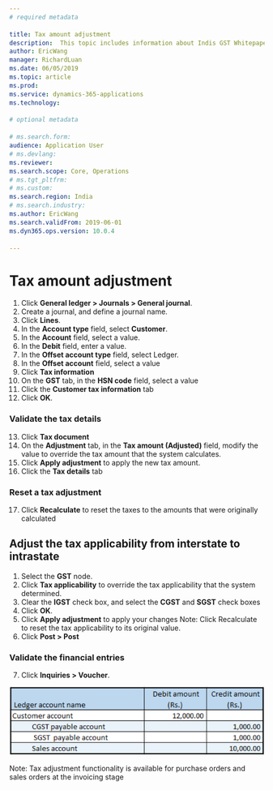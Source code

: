 ```yaml
---
# required metadata

title: Tax amount adjustment
description:  This topic includes information about Indis GST Whitepaper in Microsoft Dynamics 365 for Finance and Operations.
author: EricWang
manager: RichardLuan
ms.date: 06/05/2019
ms.topic: article
ms.prod: 
ms.service: dynamics-365-applications
ms.technology: 

# optional metadata

# ms.search.form: 
audience: Application User
# ms.devlang: 
ms.reviewer: 
ms.search.scope: Core, Operations
# ms.tgt_pltfrm: 
# ms.custom: 
ms.search.region: India
# ms.search.industry: 
ms.author: EricWang
ms.search.validFrom: 2019-06-01
ms.dyn365.ops.version: 10.0.4

---
```


# Tax amount adjustment

1. Click **General ledger > Journals > General journal**.
2. Create a journal, and define a journal name.
3. Click **Lines**.
4. In the **Account type** field, select **Customer**.
5. In the **Account** field, select a value.
6. In the **Debit** field, enter a value.
7. In the **Offset account type** field, select Ledger.
8. In the **Offset account** field, select a value
9. Click **Tax information**
10. On the **GST** tab, in the **HSN code** field, select a value
11. Click the **Customer tax information** tab
12. Click **OK**.

### Validate the tax details

13. Click **Tax document**
14. On the **Adjustment** tab, in the **Tax amount (Adjusted)** field, modify the value to override the tax amount that the system calculates.
15. Click **Apply adjustment** to apply the new tax amount.
16. Click the **Tax details** tab

### Reset a tax adjustment

17. Click **Recalculate** to reset the taxes to the amounts that were originally calculated

## Adjust the tax applicability from interstate to intrastate

1. Select the **GST** node.
2. Click **Tax applicability** to override the tax applicability that the system determined.
3. Clear the **IGST** check box, and select the **CGST** and **SGST** check boxes
4. Click **OK**.
5. Click **Apply adjustment** to apply your changes
Note: Click Recalculate to reset the tax applicability to its original value.
6. Click **Post > Post**

### Validate the financial entries

7. Click **Inquiries > Voucher**.

![](media/Annotation-2019-05-21-142658.png)

Note: Tax adjustment functionality is available for purchase orders and sales orders at the invoicing stage
